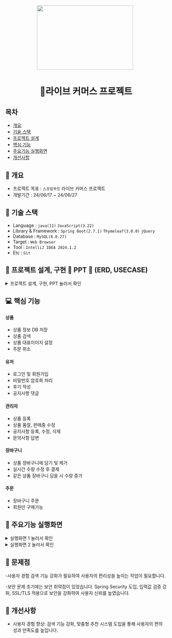 <h1 align='center'> <img src='https://cdn-icons-png.flaticon.com/512/5208/5208370.png' style='width: 300px; height: 200px;'>&nbsp;</h1>
<h1  align='center'>👕라이브 커머스 프로젝트</h1>



## 목차
- [개요](https://github.com/parkwooiu/Spring-Boot#-개요)
- [기술 스택](https://github.com/parkwooiu/Spring-Boot#-기술-스택)
- [프로젝트 설계](https://github.com/parkwooiu/Spring-Boot#프로젝트-설계)
- [핵심 기능](https://github.com/parkwooiu/Spring-Boot#-핵심-기능)
- [주요기능 실행화면](https://github.com/parkwooiu/Spring-Boot#-주요기능-실행화면)
- [개선사항](https://github.com/parkwooiu/Spring-Boot#-개선사항)
  


## 🚩 개요
- 프로젝트 목표 : `스프링부트` 라이브 커머스 프로젝트
- 개발기간 : 24/06/17 ~ 24/06/27



## 🔧 기술 스택
- Language : `java(11)` `JavaScript(3.22)`
- Library & Framework : `Spring Boot(2.7.1)` `Thymeleaf(3.0.0)` `jQuery`
- Database : `MySQL(8.0.27)`
- Target : `Web Browser`
- Tool : `IntelliJ IDEA 2024.1.2`
- Etc : `Git`

## 👾 프로젝트 설계, 구현 📂 PPT 📂 (ERD, USECASE)

<details><summary>프로젝트 설계, 구현, PPT 눌러서 확인</summary>   
<div align="center">   

![image](https://github.com/YoungQWER/LiveCommerce_boot/assets/157094828/76785628-3126-4603-9450-6b408cde6f0a)
![image](https://github.com/YoungQWER/LiveCommerce_boot/assets/157094828/d7a53e9e-a9b9-4d2d-a33b-9791538ed104)
![image](https://github.com/YoungQWER/LiveCommerce_boot/assets/157094828/ab3cfe48-0852-4bbd-b25b-1d8ffd62e24b)
![image](https://github.com/YoungQWER/LiveCommerce_boot/assets/157094828/cd9e3623-d76b-48b9-9949-631bf31a9f8a)
![image](https://github.com/YoungQWER/LiveCommerce_boot/assets/157094828/44d365fc-9b38-4e66-b857-2e09945f3bb2)
![image](https://github.com/YoungQWER/LiveCommerce_boot/assets/157094828/6525cd4f-da79-4c21-9f40-58a97296f95f)
![image](https://github.com/YoungQWER/LiveCommerce_boot/assets/157094828/b2b0f010-a77a-44e3-b75b-3896e41bd6d6)
![image](https://github.com/YoungQWER/LiveCommerce_boot/assets/157094828/e2e93cb9-dfa9-4b40-8239-49d7ee0e0bca)
![image](https://github.com/YoungQWER/LiveCommerce_boot/assets/157094828/99d7b22b-22b9-46f2-917e-3e3265385638)
![image](https://github.com/YoungQWER/LiveCommerce_boot/assets/157094828/a4d57fa0-83ba-4374-9487-2990cdfd714c)
![image](https://github.com/YoungQWER/LiveCommerce_boot/assets/157094828/19d65652-8c46-4e2e-8e1d-a36df8e59773)
![image](https://github.com/YoungQWER/LiveCommerce_boot/assets/157094828/45f3cab4-69f2-4fb9-b550-2f5755361225)
![image](https://github.com/YoungQWER/LiveCommerce_boot/assets/157094828/909e3106-aade-4aef-ac73-b3a3cd21a09f)
![image](https://github.com/YoungQWER/LiveCommerce_boot/assets/157094828/53178a4b-b233-4ef9-b20f-400bb51d7546)
![image](https://github.com/YoungQWER/LiveCommerce_boot/assets/157094828/e3e8eb5e-c00b-4bde-8a4e-12afe35aa040)
![image](https://github.com/YoungQWER/LiveCommerce_boot/assets/157094828/f975b6fd-9f13-401b-b4aa-3fdc73b0bbb0)
![image](https://github.com/YoungQWER/LiveCommerce_boot/assets/157094828/7bc875fd-3156-4207-949e-0608e81d84cf)
![image](https://github.com/YoungQWER/LiveCommerce_boot/assets/157094828/52c0bc1e-e464-4699-89d5-b511a110bda3)




</div>            
</details>

## 💻 핵심 기능



#### 상품
- 상품 정보 DB 저장
- 상품 검색
- 상품 대표이미지 설정
- 주문 취소

#### 유저
- 로그인 및 회원가입
- 비밀번호 암호화 처리
- 후기 작성
- 공지사항 댓글

#### 관리자
- 상품 등록
- 상품 품절, 판매중 수정
- 공지사항 등록, 수정, 삭제 
- 문의사항 답변

#### 장바구니
- 상품 장바구니에 담기 및 제거
- 실시간 수량 수정 후 결제
- 같은 상품 장바구니 담을 시 수량 증가

#### 주문
- 장바구니 주문
- 회원만 구매가능

## 🎇 주요기능 실행화면

<details>
<summary> 실행화면 1 눌러서 확인</summary>

![1](https://github.com/YoungQWER/LiveCommerce_boot/assets/157094828/7f747d12-f272-4d4a-b83a-0b65fa7d97c4)

</details>

<details>
<summary> 실행화면 2 눌러서 확인</summary>

![2](https://github.com/YoungQWER/LiveCommerce_boot/assets/157094828/c5947f15-1816-439e-ba7e-447fc7947d8c)

</details>

## 🚩 문제점
-사용자 경험
검색 기능 강화가 필요하여 사용자의 편리성을 높이는 작업이 필요합니다.

-보안 문제
초기에는 보안 취약점이 있었습니다. Spring Security 도입, 입력값 검증 강화, SSL/TLS 적용으로 보안을 강화하여 사용자 신뢰를 높였습니다.


## 🌄 개선사항
- 사용자 경험 향상: 검색 기능 강화, 맞춤형 추천 시스템 도입을 통해 사용자의 편의성과 만족도를 높입니다.
